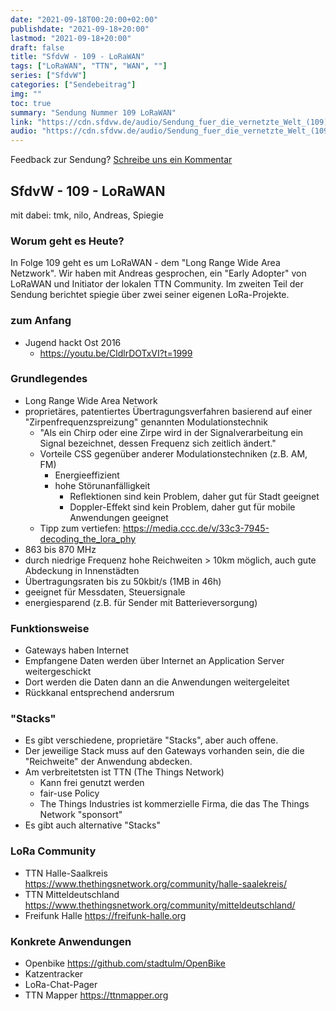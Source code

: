 ```yaml
---
date: "2021-09-18T00:20:00+02:00"
publishdate: "2021-09-18+20:00"
lastmod: "2021-09-18+20:00"
draft: false
title: "SfdvW - 109 - LoRaWAN"
tags: ["LoRaWAN", "TTN", "WAN", ""]
series: ["SfdvW"]
categories: ["Sendebeitrag"]
img: ""
toc: true
summary: "Sendung Nummer 109 LoRaWAN"
link: "https://cdn.sfdvw.de/audio/Sendung_fuer_die_vernetzte_Welt_(109)_2021_09_18_LoRaWAN.mp3"
audio: "https://cdn.sfdvw.de/audio/Sendung_fuer_die_vernetzte_Welt_(109)_2021_09_18_LoRaWAN.mp3"
---
```


<div align="center" id="example"></div>
<script src="https://cdn.podlove.org/web-player/embed.js"></script>

Feedback zur Sendung?
[Schreibe uns ein Kommentar](mailto:SfdvW@radiocorax.de)

## SfdvW - 109 - LoRaWAN
mit dabei: tmk, nilo, Andreas, Spiegie

### Worum geht es Heute?
In Folge 109 geht es um LoRaWAN - dem "Long Range Wide Area Netzwork". Wir haben mit Andreas gesprochen,
ein "Early Adopter" von LoRaWAN und Initiator der lokalen TTN Community. Im zweiten Teil der Sendung berichtet
spiegie über zwei seiner eigenen LoRa-Projekte. 

### zum Anfang
* Jugend hackt Ost 2016
    * https://youtu.be/CldlrDOTxVI?t=1999

### Grundlegendes
* Long Range Wide Area Network
* proprietäres, patentiertes Übertragungsverfahren basierend auf einer "Zirpenfrequenzspreizung" genannten Modulationstechnik
    * "Als ein Chirp oder eine Zirpe wird in der Signalverarbeitung ein Signal bezeichnet, dessen Frequenz sich zeitlich ändert."
    * Vorteile CSS gegenüber anderer Modulationstechniken (z.B. AM, FM)
        * Energieeffizient
        * hohe Störunanfälligkeit
            * Reflektionen sind kein Problem, daher gut für Stadt geeignet
            * Doppler-Effekt sind kein Problem, daher gut für mobile Anwendungen geeignet
    * Tipp zum vertiefen: https://media.ccc.de/v/33c3-7945-decoding_the_lora_phy
* 863 bis 870 MHz
* durch niedrige Frequenz hohe Reichweiten > 10km möglich, auch gute Abdeckung in Innenstädten
* Übertragungsraten bis zu 50kbit/s (1MB in 46h)
* geeignet für Messdaten, Steuersignale
* energiesparend (z.B. für Sender mit Batterieversorgung)

### Funktionsweise
* Gateways haben Internet
* Empfangene Daten werden über Internet an Application Server weitergeschickt
* Dort werden die Daten dann an die Anwendungen weitergeleitet
* Rückkanal entsprechend andersrum

### "Stacks"
* Es gibt verschiedene, proprietäre "Stacks", aber auch offene.
* Der jeweilige Stack muss auf den Gateways vorhanden sein, die die "Reichweite" der Anwendung abdecken.
* Am verbreitetsten ist TTN (The Things Network)
    * Kann frei genutzt werden
    * fair-use Policy
    * The Things Industries ist kommerzielle Firma, die das The Things Network "sponsort"
* Es gibt auch alternative "Stacks"

### LoRa Community
* TTN Halle-Saalkreis https://www.thethingsnetwork.org/community/halle-saalekreis/
* TTN Mitteldeutschland https://www.thethingsnetwork.org/community/mitteldeutschland/
* Freifunk Halle https://freifunk-halle.org

### Konkrete Anwendungen
* Openbike https://github.com/stadtulm/OpenBike
* Katzentracker
* LoRa-Chat-Pager
* TTN Mapper https://ttnmapper.org




<script>
  podlovePlayer('#example', '/blog/sfdvw109.json');
</script>
